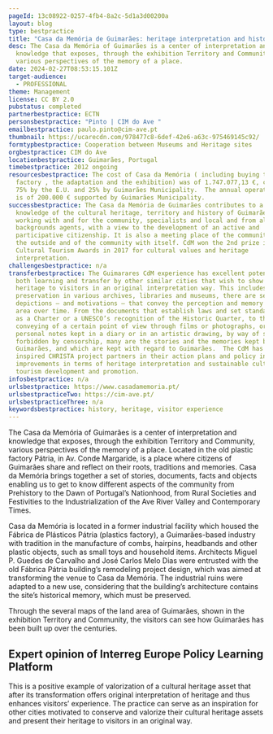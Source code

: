 ```yaml
---
pageId: 13c08922-0257-4fb4-8a2c-5d1a3d00200a
layout: blog
type: bestpractice
title: "Casa da Memória de Guimarães: heritage interpretation and history"
desc: The Casa da Memória of Guimarães is a center of interpretation and
  knowledge that exposes, through the exhibition Territory and Community,
  various perspectives of the memory of a place.
date: 2024-02-27T08:53:15.101Z
target-audience:
  - PROFESSIONAL
theme: Management
license: CC BY 2.0
pubstatus: completed
partnerbestpractice: ECTN
personsbestpractice: "Pinto | CIM do Ave "
emailbestpractice: paulo.pinto@cim-ave.pt
thumbnail: https://ucarecdn.com/978477c8-6def-42e6-a63c-975469145c92/
formtypbestpractice: Cooperation between Museums and Heritage sites
orgbestpractice: CIM do Ave
locationbestpractice: Guimarães, Portugal
timebestpractice: 2012 ongoing
resourcesbestpractice: The cost of Casa da Memória ( including buying the old
  factory , the adaptation and the exhibition) was of 1.747.077,13 €, co-funded
  75% by the E.U. and 25% by Guimarães Municipality.  The annual operation cost
  is of 200.000 € supported by Guimarães Municipality.
successbestpractice: The Casa da Memória de Guimarães contributes to a better
  knowledge of the cultural heritage, territory and history of Guimarães,
  working with and for the community, specialists and local and from all
  backgrounds agents, with a view to the development of an active and
  participative citizenship. It is also a meeting place of the community with
  the outside and of the community with itself. CdM won the 2nd prize in the
  Cultural Tourism Awards in 2017 for cultural values and heritage
  interpretation.
challengesbestpractice: n/a
transferbestpractice: The Guimarares CdM experience has excellent potential for
  both learning and transfer by other similar cities that wish to show their
  heritage to visitors in an original interpretation way. This includes
  preservation in various archives, libraries and museums, there are several
  depictions – and motivations – that convey the perception and memory of a land
  area over time. From the documents that establish laws and set standards, such
  as a Charter or a UNESCO’s recognition of the Historic Quarter, to the
  conveying of a certain point of view through films or photographs, or even to
  personal notes kept in a diary or in an artistic drawing, by way of stories
  forbidden by censorship, many are the stories and the memories kept by
  Guimarães, and which are kept with regard to Guimarães.  The CdM has already
  inspired CHRISTA project partners in their action plans and policy instrument
  improvements in terms of heritage interpretation and sustainable cultural
  tourism development and promotion.
infosbestpractice: n/a
urlsbestpractice: https://www.casadamemoria.pt/
urlsbestpracticeTwo: https://cim-ave.pt/
urlsbestpracticeThree: n/a
keywordsbestpractice: history, heritage, visitor experience
---
```

The Casa da Memória of Guimarães is a center of interpretation and knowledge that exposes, through the exhibition Territory and Community, various perspectives of the memory of a place. Located in the old plastic factory Pátria, in Av. Conde Margaride, is a place where citizens of Guimarães share and reflect on their roots, traditions and memories. Casa da Memória brings together a set of stories, documents, facts and objects enabling us to get to know different aspects of the community from Prehistory to the Dawn of Portugal’s Nationhood, from Rural Societies and Festivities to the Industrialization of the Ave River Valley and Contemporary Times.

Casa da Memória is located in a former industrial facility which housed the Fábrica de Plásticos Pátria (plastics factory), a Guimarães-based industry with tradition in the manufacture of combs, hairpins, headbands and other plastic objects, such as small toys and household items. Architects Miguel P. Guedes de Carvalho and José Carlos Melo Dias were entrusted with the old Fábrica Pátria building’s remodeling project design, which was aimed at transforming the venue to Casa da Memória. The industrial ruins were adapted to a new use, considering that the building’s architecture contains the site’s historical memory, which must be preserved.

Through the several maps of the land area of Guimarães, shown in the exhibition Territory and Community, the visitors can see how Guimarães has been built up over the centuries.

## Expert opinion of Interreg Europe Policy Learning Platform

This is a positive example of valorization of a cultural heritage asset that after its transformation offers original interpretation of heritage and thus enhances visitors’ experience. The practice can serve as an inspiration for other cities motivated to conserve and valorize their cultural heritage assets and present their heritage to visitors in an original way.